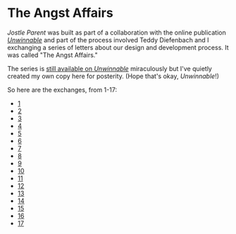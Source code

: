 # The Angst Affairs

*Jostle Parent* was built as part of a collaboration with the online publication [*Unwinnable*](https://unwinnable.com/) and part of the process involved Teddy Diefenbach and I exchanging a series of letters about our design and development process. It was called "The Angst Affairs."

The series is [still available on *Unwinnable*](https://unwinnable.com/?s=the+angst+affairs) miraculously but I've quietly created my own copy here for posterity. (Hope that's okay, *Unwinnable*!)

So here are the exchanges, from 1-17:

* [1](./1.html)
* [2](./2.html)
* [3](./3.html)
* [4](./4.html)
* [5](./5.html)
* [6](./6.html)
* [7](./7.html)
* [8](./8.html)
* [9](./9.html)
* [10](./10.html)
* [11](./11.html)
* [12](./12.html)
* [13](./13.html)
* [14](./14.html)
* [15](./15.html)
* [16](./16.html)
* [17](./17.html)
